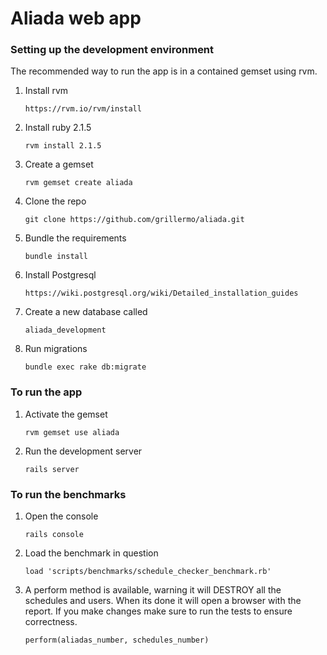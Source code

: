 Aliada web app
======

### Setting up the development environment

The recommended way to run the app is in a contained gemset using rvm.

1. Install rvm
    ```
    https://rvm.io/rvm/install
    ```
2. Install ruby 2.1.5
    ```
    rvm install 2.1.5
    ```
3. Create a gemset
    ```
    rvm gemset create aliada
    ```
4. Clone the repo
    ```
    git clone https://github.com/grillermo/aliada.git
    ```
5. Bundle the requirements
    ```
    bundle install
    ```
6. Install Postgresql
    ```
    https://wiki.postgresql.org/wiki/Detailed_installation_guides
    ```
7. Create a new database called 
    ```
    aliada_development
    ```
8. Run migrations
    ```
    bundle exec rake db:migrate
    ``` 

### To run the app

1. Activate the gemset
    ```
    rvm gemset use aliada
    ```
2. Run the development server
    ```
    rails server
    ```

### To run the benchmarks

1. Open the console
    ```
    rails console
    ```
2. Load the benchmark in question
    ```
    load 'scripts/benchmarks/schedule_checker_benchmark.rb'
    ```
3. A perform method is available, warning it will DESTROY all the schedules and users. When its done it will open a browser with the report. If you make changes make sure to run the tests to ensure correctness.
    ```
    perform(aliadas_number, schedules_number)
    ```
